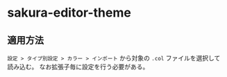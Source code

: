 # sakura-editor-theme

## 適用方法

`設定 > タイプ別設定 > カラー > インポート` から対象の `.col` ファイルを選択して読み込む。
なお拡張子毎に設定を行う必要がある。



